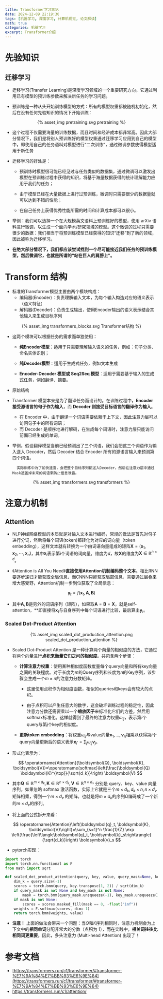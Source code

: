 ```yaml
---
title: Transformer学习笔记
date: 2024-12-09 22:19:30
tags: [机器学习, 深度学习, 计算机视觉, 论文解读]
math: true
categories: 机器学习
excerpt: Transformer介绍
---
```



# 先验知识

## 迁移学习

- 迁移学习(Transfer Learning)是深度学习领域的一个重要研究方向。它通过利用已有模型的预训练参数来解决新任务的学习问题。

- 预训练是一种从头开始训练模型的方式：所有的模型权重都被随机初始化，然后在没有任何先验知识的情况下开始训练：

<p align="center">{% asset_img pretraining.svg pretraining %}</p>


- 这个过程不仅需要海量的训练数据，而且时间和经济成本都非常高。因此大部分情况下，我们是将别人预训练好的模型权重通过迁移学习应用到自己的模型中，即使用自己的任务语料对模型进行“二次训练”，通过微调参数使得模型适用于新任务

- 迁移学习的好处是：

  - 预训练时模型很可能已经见过与任务类似的数据集，通过微调可以激发出模型在预训练过程中获得的知识，将基于海量数据获得的统计理解能力应用于我们的任务；

  - 由于模型已经在大量数据上进行过预训练，微调时只需要很少的数据量就可以达到不错的性能；

  - 在自己任务上获得优秀性能所需的时间和计算成本都可以很小。

- 举例：我们可以选择一个在大规模英文语料上预训练好的模型，使用 arXiv 语料进行微调，以生成一个面向学术/研究领域的模型。这个微调的过程只需要很少的数据：我们相当于将预训练模型已经获得的知识“迁移”到了新的领域，因此被称为迁移学习。

- **在绝大部分情况下，我们都应该尝试找到一个尽可能接近我们任务的预训练模型，然后微调它，也就是所谓的“站在巨人的肩膀上”。**

# Transform 结构
- 标准的Transformer模型主要由两个模块构成：
    - 编码器(Encoder)：负责理解输入文本，为每个输入构造对应的语义表示（语义特征）
    - 解码器(Decoder)：负责生成输出，使用Encoder输出的语义表示结合其他输入来生成目标序列

<p align="center">{% asset_img transformers_blocks.svg Transformer结构 %}</p>


- 这两个模块可以根据任务的需求而单独使用：

    - **纯Encoder模型**：适用于只需要理解输入语义的任务，例如：句子分类、命名实体识别；
    
    - **纯Decoder模型**：适用于生成式任务，例如文本生成

    - **Encoder-Decoder 模型或 Seq2Seq 模型**：适用于需要基于输入的生成式任务，例如翻译、摘要。

- 原始结构

- Transformer 模型本来是为了翻译任务而设计的。在训练过程中，**Encoder 接受源语言的句子作为输入**，而 **Decoder 则接受目标语言的翻译作为输入**。
    - 在 Encoder 中，由于翻译一个词语需要依赖于上下文，因此注意力层可以访问句子中的所有词语；
    - 而 Decoder 是顺序地进行解码，在生成每个词语时，注意力层只能访问前面已经生成的单词。

- 举例，假设翻译模型当前已经预测出了三个词语，我们会把这三个词语作为输入送入 Decoder，然后 Decoder 结合 Encoder 所有的源语言输入来预测第四个词语。

        实际训练中为了加快速度，会把整个目标序列都送入Decoder，然后在注意力层中通过Mask遮盖掉未来的词语来防止信息泄露。



<p align="center">{% asset_img transformers.svg transformers %}</p>

# 注意力机制
## Attention
- NLP神经网络模型的本质就是对输入文本进行编码，常规的做法是首先对句子进行分词，然后将每个词语(token)都转化为对应的词向量（token embedding），这样文本就有转换为一个由词语向量组成的矩阵$\boldsymbol{X} = (\boldsymbol{x}_1, \boldsymbol{x}_2, \cdots, \boldsymbol{x}_n)$，其中$\boldsymbol{x}_i$表示第$i$个词语的词向量，维度为$d$，故$\boldsymbol{X}$的维度为$\boldsymbol{X} \in \mathbb{R}^{n \times d}$。

- 《Attention is All You Need》**直接使用Attention机制编码整个文本**。相比RNN要逐步递归才能获取全局信息，而CNNN只能获取局部信息，需要通过层叠来增大感受野，Attention机制一步到位获取了全局信息：

$$
\boldsymbol{y}_t = f(\boldsymbol{x}_t, \boldsymbol{A}, \boldsymbol{B}) 
$$

- 其中$\boldsymbol{A}, \boldsymbol{B}$是另外的词语序列（矩阵），如果取$\boldsymbol{A} = \boldsymbol{B} = \boldsymbol{X}$，就是self-attention，**即直接将$\boldsymbol{x}_t$与自身序列中每个词语进行比较，最后算出$\boldsymbol{y}_t$。

### Scaled Dot-Product Attention

<p align="center">{% asset_img scaled_dot_production_attention.png scaled_dot_production_attention %}</p>

- Scaled Dot-Product Attention 是一种计算两个向量的相似度的方法，它通过将两个向量进行**点积来衡量它们之间的相似度**。共包含两个步骤：

    - **计算注意力权重**：使用某种相似度函数度量每个query向量和所有key向量之间的关联程度。对于长度为$m$的Query序列和长度为$n$的Key序列，该步骤会生成一个$m \times n$的注意力分数矩阵。

        - 这里使用点积作为相似度函数，相似的queries和keys会有较大的点积。

        - 由于点积可以产生任意大的数字，这会破坏训练过程的稳定性，因此注意力分数还需要乘以一个**缩放因子**来标准化它们的方差，然后用softmax标准化。这样就得到了最终的注意力权重$\omega_{ij}$，表示第$i$个query与第$j$个key的相似度。

    - **更新token embedding**：将权重$\omega_{ij}$与value向量$\boldsymbol{v}_1,..., \boldsymbol{v}_n$相乘以获得第$i$个query向量更新后的语义表示$\boldsymbol{x}_i^{,} = \sum_j\omega_{ij}\boldsymbol{v}_j$。

- 形式化表示为：

$$
\operatorname{Attention}(\boldsymbol{Q}, \boldsymbol{K}, \boldsymbol{V})=\operatorname{softmax}\left(\frac{\boldsymbol{Q} \boldsymbol{K}^{\top}}{\sqrt{d_k}}\right) \boldsymbol{V}
$$

- 其中$\boldsymbol{Q} \in \mathbb{R}^{m \times d_k}, \boldsymbol{K} \in \mathbb{R}^{n \times d_k}, \boldsymbol{V} \in \mathbb{R}^{n \times d_v}$ 分别是 query、key、value 向量序列。如果忽略 softmax 激活函数，实际上它就是三个$m \times d_k, d_k \times n, n \times d_v$矩阵相乘，得到一个$m \times d_v$ 的矩阵，也就是将$m \times d_k$的序列$Q$编码成了一个新的$m \times d_v$的序列。

- 将上面的公式拆开来看：

$$
\operatorname{Attention}\left(\boldsymbol{q}_t, \boldsymbol{K}, \boldsymbol{V}\right)=\sum_{s=1}^n \frac{1}{Z} \exp \left(\frac{\left\langle\boldsymbol{q}_t, \boldsymbol{k}_s\right\rangle}{\sqrt{d_k}}\right) \boldsymbol{v}_s
$$

- pytorch实现：

```python
import torch
import torch.nn.functional as F
from math import sqrt

def scaled_dot_product_attention(query, key, value, query_mask=None, key_mask=None, mask=None):
    dim_k = query.size(-1)
    scores = torch.bmm(query, key.transpose(1, 2)) / sqrt(dim_k)
    if query_mask is not None and key_mask is not None:
        mask = torch.bmm(query_mask.unsqueeze(-1), key_mask.unsqueeze(1))
    if mask is not None:
        scores = scores.masked_fill(mask == 0, -float("inf"))
    weights = F.softmax(scores, dim=-1)
    return torch.bmm(weights, value)

```

- **注意！** 上面的做法会带来一个问题：当$Q$和$K$序列相同时，注意力机制会为上下文中的**相同单词**分配非常大的分数（点积为 1），而在实践中，**相关词往往比相同词更重要**。因此，多头注意力 (Multi-head Attention) 出现了！



# 参考文档

- [https://transformers.run/c1/transformer/#transformer-%E7%9A%84%E7%BB%93%E6%9E%84](https://transformers.run/c1/transformer/#transformer-%E7%9A%84%E7%BB%93%E6%9E%84)
- https://transformers.run/c1/attention/